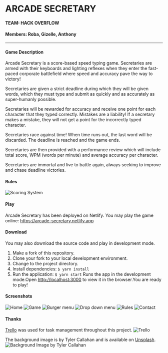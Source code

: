 # ARCADE SECRETARY
#### TEAM: HACK OVERFLOW
#### Members: Roba, Gizelle, Anthony

--------

#### Game Description 
Arcade Secretary is a score-based speed typing game. Secretaries are armed with their keyboards and lighting reflexes when they enter the fast-paced corporate battlefield where speed and accuracy pave the way to victory!

Secretaries are given a strict deadline during which they will be
given words, which they must type and submit as quickly and as
accurately as super-humanly possible.

Secretaries will be rewarded for accuracy and receive one point for
each character that they typed correctly. Mistakes are a liability!
If a secretary makes a mistake, they will not get a point for the
incorrectly typed character.

Secretaries race against time! When time runs out, the last word will be discarded. The deadline is reached and the game ends. 

Secretaries are then provided with a performance review which will
include total score, WPM (words per minute) and
average accuracy per character.

Secretaries are immortal and live to battle again, always seeking to
improve and chase deadline victories.
#### Rules 

![Scoring System](docs/scoring_system.png)

#### Play
Arcade Secretary has been deployed on Netlify. You may play the game online:
https://arcade-secretary.netlify.app

#### Download
You may also download the source code and play in development mode.
1. Make a fork of this repository.
2. Clone your fork to your local development environment.
3. Change to the project directory.
4. Install dependencies: 
`$ yarn install`
5. Run the application: 
`$ yarn start` 
Runs the app in the development mode.Open [http://localhost:3000](http://localhost:3000) to view it in the browser.You are ready to play!
#### Screenshots
![Home](docs/homess.PNG)
![Game](docs/gamess.PNG)
![Burger menu](docs/navss.PNG)
![Drop down menu](docs/nav2ss.PNG)
![Rules](docs/rulesss.PNG)
![Contact](docs/contactss.PNG)
#### Thanks
[Trello](https://trello.com/) was used for task management throughout this project.
![Trello](docs/trelloss.PNG)


The background image is by Tyler Callahan and is available on [Unsplash](https://unsplash.com/photos/r0UNLHW_P58).
![Background Image by Tyler Callahan](docs/dont_grow_up.png)
